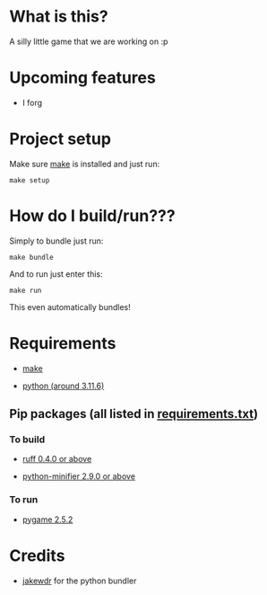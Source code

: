 # What is this?

A silly little game that we are working on :p

# Upcoming features

 - I forg

# Project setup

Make sure [make](https://www.gnu.org/software/make/#download) is installed and just run:

    make setup

# How do I build/run???

Simply to bundle just run:

    make bundle

And to run just enter this:

    make run

This even automatically bundles!

# Requirements

- [make](https://www.gnu.org/software/make/#download)

- [python (around 3.11.6)](https://www.python.org/downloads/)

## Pip packages (all listed in [requirements.txt](https://github.com/jakewdr/WIP/blob/main/requirements.txt))

### To build

- [ruff 0.4.0 or above](https://pypi.org/project/ruff/)

- [python-minifier 2.9.0 or above](https://pypi.org/project/python-minifier/)

### To run

- [pygame 2.5.2](https://pypi.org/project/pygame/)

# Credits

 - [jakewdr](https://github.com/jakewdr) for the python bundler
